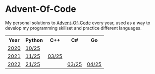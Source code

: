 # Advent-Of-Code
My personal solutions to [Advent-Of-Code](https://adventofcode.com/) every year, used as a way to develop my programming skillset and practice different languages.

<table>
  <tr>
    <th>Year</th>
    <th>Python</th>
    <th>C++</th>
    <th>C#</th>
    <th>Go</th>
  </tr>
  <tr>
    <td><a href="https://adventofcode.com/2020">2020</a></td>
    <td><a href="https://github.com/Shellywell123/AdventOfCode/tree/main/AdventOfCode2020/Python">10/25</a></td>
    <td></td>
    <td></td>
    <td></td>
  </tr>
  
  <tr>
    <td><a href="https://adventofcode.com/2021">2021</a></td>
    <td><a href="https://github.com/Shellywell123/AdventOfCode/tree/main/AdventOfCode2021/Python">11/25</a> 
    <td><a href="https://github.com/Shellywell123/AdventOfCode/tree/main/AdventOfCode2021/C++">03/25</a></td>
    <td></td>
    <td></td>
  </tr>
  <tr>
    <td><a href="https://adventofcode.com/2022">2022</a></td>
    <td><a href="https://github.com/Shellywell123/AdventOfCode/tree/main/AdventOfCode2022/Python">21/25</a></td>
    <td></td>
    <td><a href="https://github.com/Shellywell123/Advent-Of-Code/tree/main/AdventOfCode2022/C%23">03/25</a></td>
    <td><a href="https://github.com/Shellywell123/Advent-Of-Code/tree/main/AdventOfCode2022/Go">04/25</a></td>
  </tr>
</table>
